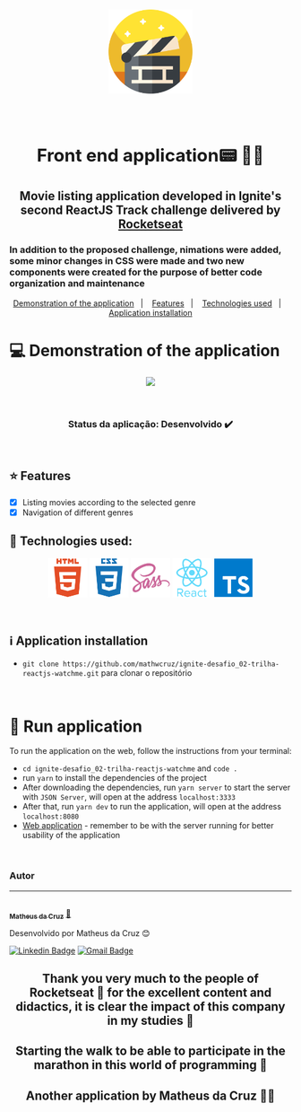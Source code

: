 <h1 align="center">
  <img src="./public/favicon.svg" alt="Logo do WatchMe" width="150">
</h1>

<br>

## **<h2 align="center">Front end application📟 👨‍💻</h2>**

## <p><h2 align="center">Movie listing application developed in Ignite's second ReactJS Track challenge delivered by [Rocketseat](https://app.rocketseat.com.br/dashboard)</h2> </p>

<h3>In addition to the proposed challenge, nimations were added, some minor changes in CSS were made and two new components were created for the purpose of better code organization and maintenance</h3>

<p align="center">
  <a href="#computer-demonstration-of-the-application">Demonstration of the application</a>&nbsp;&nbsp;&nbsp;|&nbsp;&nbsp;&nbsp;
  <a href="#star-features">Features</a>&nbsp;&nbsp;&nbsp;|&nbsp;&nbsp;&nbsp;
  <a href="#rocket-technologies-used">Technologies used</a>&nbsp;&nbsp;&nbsp;|&nbsp;&nbsp;&nbsp;
  <a href="#information_source-application-installation">Application installation</a>
</p>

# :computer: Demonstration of the application

<p align="center">
  <img src="./.github/demonstration.gif" width="1400px"/>
</p>

<br>

<h3 align="center"> 
	 Status da aplicação: Desenvolvido ✔️
</h3>
<br>

## :star: Features
- [x] Listing movies according to the selected genre
- [x] Navigation of different genres

## :rocket: Technologies used:

<p align="center">
<img src="https://github.com/devicons/devicon/blob/master/icons/html5/html5-plain-wordmark.svg" alt="html5"  width="70" height="70"/>
<img src="https://github.com/devicons/devicon/blob/master/icons/css3/css3-plain-wordmark.svg" alt="css3" width="70" height="70"/>
<img src="https://github.com/devicons/devicon/blob/master/icons/sass/sass-original.svg" alt="sass" width="70" height="70"/>
<img src="https://github.com/devicons/devicon/blob/master/icons/react/react-original-wordmark.svg" alt="react" width="70" height="70"/>
<img src="https://github.com/devicons/devicon/blob/master/icons/typescript/typescript-original.svg" alt="typescript" width="70" height="70"/>

</p>

<br>

## :information_source: Application installation
- `git clone https://github.com/mathwcruz/ignite-desafio_02-trilha-reactjs-watchme.git` para clonar o repositório

<br>

# 🎲 Run application
To run the application on the web, follow the instructions from your terminal:
- `cd ignite-desafio_02-trilha-reactjs-watchme` and `code .`
- run `yarn` to install the dependencies of the project
- After downloading the dependencies, run `yarn server` to start the server with `JSON Server`, will open at the address `localhost:3333`
- After that, run `yarn dev` to run the application, will open at the address `localhost:8080`
- [Web application](https://ignite-whatch-me-matheus-da-cruz.netlify.app/) - remember to be with the server running for better usability of the application

<br>

### Autor
---

<a href="https://app.rocketseat.com.br/me/matheus-da-cruz-frontend">
 <img style="border-radius: 50%;" src="https://avatars.githubusercontent.com/u/68445791?v=4" width="100px;" alt=""/>
 <br />
 <sub><b>Matheus da Cruz</b></sub></a> <a href="https://app.rocketseat.com.br/me/matheus-da-cruz-frontend" title="Rocketseat">  🚀</a>

Desenvolvido por Matheus da Cruz 😊

[![Linkedin Badge](https://img.shields.io/badge/-Matheus-blue?style=flat-square&logo=Linkedin&logoColor=white&link=https://www.linkedin.com/in/matheus-cruz-frontend/)](https://www.linkedin.com/in/matheus-cruz-frontend/) 
[![Gmail Badge](https://img.shields.io/badge/-matheuswachcruz@gmail.com-c14438?style=flat-square&logo=Gmail&logoColor=white&link=mailto:matheuswachcruz@gmail.com)](mailto:matheuswachcruz@gmail.com)
<br>

## **<p align="center">Thank you very much to the people of Rocketseat 🚀 for the excellent content and didactics, it is clear the impact of this company in my studies 🙂</p>**

## **<p align="center">Starting the walk to be able to participate in the marathon in this world of programming 🏃‍</p>**

### <p> <h2 align="center">Another application by Matheus da Cruz 👨‍💻 </h2> </p>
